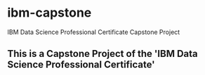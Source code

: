 # ibm-capstone
IBM Data Science  Professional Certificate Capstone Project

## This is a Capstone Project of the 'IBM Data Science Professional Certificate'

